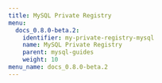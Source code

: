 ```yaml
---
title: MySQL Private Registry
menu:
  docs_0.8.0-beta.2:
    identifier: my-private-registry-mysql
    name: MySQL Private Registry
    parent: mysql-guides
    weight: 10
menu_name: docs_0.8.0-beta.2
---
```

